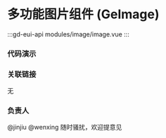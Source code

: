 # 多功能图片组件 (GeImage)

:::gd-eui-api modules/image/image.vue
:::

### 代码演示

<code-box name="test-image"></code-box>

### 关联链接

无

### 负责人

@jinjiu @wenxing 随时骚扰，欢迎提意见
